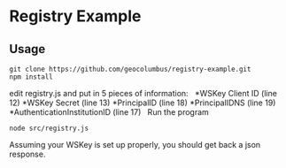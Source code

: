 # Registry Example

## Usage

```
git clone https://github.com/geocolumbus/registry-example.git
npm install
```

edit registry.js and put in 5 pieces of information:
 
*WSKey Client ID (line 12)
*WSKey Secret (line 13)
*PrincipalID (line 18)
*PrincipalIDNS (line 19)
*AuthenticationInstitutionID (line 17)
 
Run the program

```
node src/registry.js
```

Assuming your WSKey is set up properly, you should get back a json response.